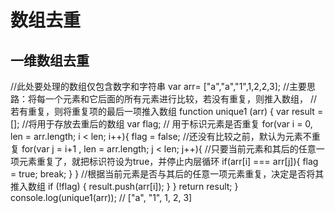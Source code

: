 # 数组去重

## 一维数组去重 
//此处要处理的数组仅包含数字和字符串 var arr= ["a","a","1",1,2,2,3]; 
//主要思路：将每一个元素和它后面的所有元素进行比较，若没有重复，则推入数组， // 若有重复，则将重复项的最后一项推入数组 
function unique1 (arr) {
        var result = []; 
        //将用于存放去重后的数组 
        var flag; 
        // 用于标识元素是否重复 
        for(var i = 0, len = arr.length; i < len; i++){
                flag = false;
                //还没有比较之前，默认为元素不重复 
                for(var j = i+1 , len = arr.length; j < len; j++){ 
                //只要当前元素和其后的任意一项元素重复了，就把标识符设为true，并停止内层循环 
                if(arr[i] === arr[j]){ 
                       flag = true; break; 
                } 
                } 
                //根据当前元素是否与其后的任意一项元素重复，决定是否将其推入数组 
                if (!flag) { 
                result.push(arr[i]); 
                } 
                } 
                return result; 
                } 
                console.log(unique1(arr)); 
                // ["a", "1", 1, 2, 3]

